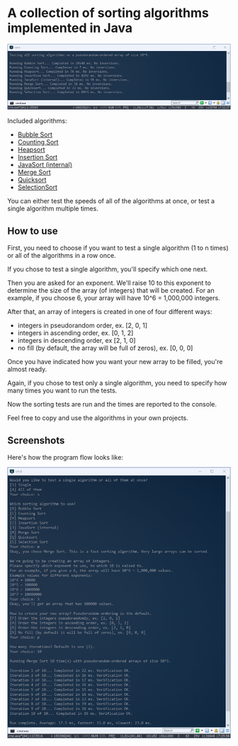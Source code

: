 # A collection of sorting algorithms implemented in Java

![App results](https://github.com/gotonode/sorting/blob/master/docs/images/app01.png)

Included algorithms:
- [Bubble Sort](https://en.wikipedia.org/wiki/Bubble_sort)
- [Counting Sort](https://en.wikipedia.org/wiki/Counting_sort)
- [Heapsort](https://en.wikipedia.org/wiki/Heapsort)
- [Insertion Sort](https://en.wikipedia.org/wiki/Insertion_sort)
- [JavaSort (internal)](https://docs.oracle.com/javase/7/docs/api/java/util/Arrays.html#sort[int()])
- [Merge Sort](https://en.wikipedia.org/wiki/Merge_sort)
- [Quicksort](https://en.wikipedia.org/wiki/Quicksort)
- [SelectionSort](https://en.wikipedia.org/wiki/Selection_sort)

You can either test the speeds of all of the algorithms at once, or test a single algorithm multiple times.

## How to use

First, you need to choose if you want to test a single algorithm (1 to n times) or all of the algorithms in a row once.

If you chose to test a single algorithm, you'll specify which one next.

Then you are asked for an exponent. We'll raise 10 to this exponent to determine the size of the array (of integers) that will be created. For an example, if you choose 6, your array will have 10^6 = 1,000,000 integers.

After that, an array of integers is created in one of four different ways:
- integers in pseudorandom order, ex. [2, 0, 1]
- integers in ascending order, ex. [0, 1, 2]
- integers in descending order, ex [2, 1, 0]
- no fill (by default, the array will be full of zeros), ex. [0, 0, 0]

Once you have indicated how you want your new array to be filled, you're almost ready.

Again, if you chose to test only a single algorithm, you need to specify how many times you want to run the tests.

Now the sorting tests are run and the times are reported to the console.

Feel free to copy and use the algorithms in your own projects.

## Screenshots

Here's how the program flow looks like:

![App results](https://github.com/gotonode/sorting/blob/master/docs/images/app02.png)

